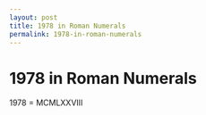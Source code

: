 ```yaml
---
layout: post
title: 1978 in Roman Numerals
permalink: 1978-in-roman-numerals
---
```


# 1978 in Roman Numerals

1978 = MCMLXXVIII
